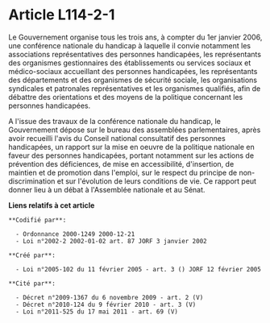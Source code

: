 # Article L114-2-1

Le Gouvernement organise tous les trois ans, à compter du 1er janvier 2006, une conférence nationale du handicap à laquelle
il convie notamment les associations représentatives des personnes handicapées, les représentants des organismes
gestionnaires des établissements ou services sociaux et médico-sociaux accueillant des personnes handicapées, les
représentants des départements et des organismes de sécurité sociale, les organisations syndicales et patronales
représentatives et les organismes qualifiés, afin de débattre des orientations et des moyens de la politique concernant les
personnes handicapées.

A l'issue des travaux de la conférence nationale du handicap, le Gouvernement dépose sur le bureau des assemblées
parlementaires, après avoir recueilli l'avis du Conseil national consultatif des personnes handicapées, un rapport sur la
mise en oeuvre de la politique nationale en faveur des personnes handicapées, portant notamment sur les actions de prévention
des déficiences, de mise en accessibilité, d'insertion, de maintien et de promotion dans l'emploi, sur le respect du principe
de non-discrimination et sur l'évolution de leurs conditions de vie. Ce rapport peut donner lieu à un débat à l'Assemblée
nationale et au Sénat.

**Liens relatifs à cet article**

	**Codifié par**:

	  - Ordonnance 2000-1249 2000-12-21
	  - Loi n°2002-2 2002-01-02 art. 87 JORF 3 janvier 2002

	**Créé par**:

	  - Loi n°2005-102 du 11 février 2005 - art. 3 () JORF 12 février 2005

	**Cité par**:

	  - Décret n°2009-1367 du 6 novembre 2009 - art. 2 (V)
	  - Décret n°2010-124 du 9 février 2010 - art. 3 (V)
	  - Loi n°2011-525 du 17 mai 2011 - art. 69 (V)
